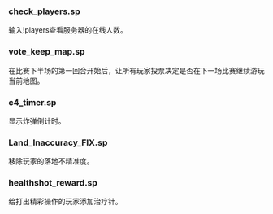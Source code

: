 ### check_players.sp

输入!players查看服务器的在线人数。

### vote_keep_map.sp

在比赛下半场的第一回合开始后，让所有玩家投票决定是否在下一场比赛继续游玩当前地图。

### c4_timer.sp

显示炸弹倒计时。

### Land_Inaccuracy_FIX.sp

移除玩家的落地不精准度。

### healthshot_reward.sp

给打出精彩操作的玩家添加治疗针。
